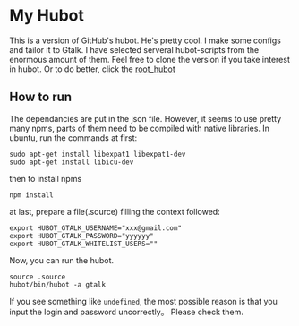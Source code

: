 # My Hubot

This is a version of GitHub's hubot. He's pretty cool.
I make some configs and tailor it to Gtalk.
I have selected serveral hubot-scripts from the enormous amount of them. Feel free to clone
the version if you take interest in hubot. Or to do better, click the [root_hubot](https://github.com/github/hubot)

## How to run
The dependancies are put in the json file. However, it seems to use pretty many npms, parts of
them need to be compiled with native libraries. In ubuntu, run the commands at first:

```shell
sudo apt-get install libexpat1 libexpat1-dev
sudo apt-get install libicu-dev 

```
then to install npms
```
npm install
```

at last, prepare a file(.source) filling the context followed:

```
export HUBOT_GTALK_USERNAME="xxx@gmail.com"
export HUBOT_GTALK_PASSWORD="yyyyyy"
export HUBOT_GTALK_WHITELIST_USERS=""
```

Now, you can run the hubot.

```
source .source
hubot/bin/hubot -a gtalk
```

If you see something like `undefined`, the most possible reason is that you input the login and password uncorrectly。
Please check them.

